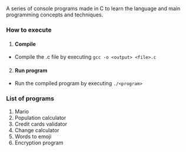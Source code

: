 A series of console programs made in C to learn the language and main programming concepts and techniques.

### How to execute

1. #### Compile

- Compile the .c file by executing `gcc -o <output> <file>.c`

2. #### Run program

- Run the compiled program by executing `./<program>`

### List of programs

1. Mario
2. Population calculator
3. Credit cards validator
4. Change calculator
5. Words to emoji
6. Encryption program
